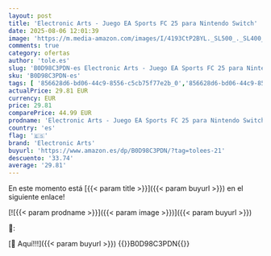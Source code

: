 ```yaml
---
layout: post
title: 'Electronic Arts - Juego EA Sports FC 25 para Nintendo Switch'
date: 2025-08-06 12:01:39
image: 'https://m.media-amazon.com/images/I/4193CtP2BYL._SL500_._SL400_.jpg'
comments: true
category: ofertas
author: 'tole.es'
slug: 'B0D98C3PDN-es Electronic Arts - Juego EA Sports FC 25 para Nintendo Switch'
sku: 'B0D98C3PDN-es'
tags: [ '856628d6-bd06-44c9-8556-c5cb75f77e2b_0','856628d6-bd06-44c9-8556-c5cb75f77e2b_401','Arborist Merchandising Root','Hardware y juegos para Nintendo Switch','Juguetes','Juguetes electrónicos','Juguetes y juegos','Self Service','Special Features Stores','Tienda de consolas y videojuegos infantiles','Videojuegos','Videojuegos para niños','electronic arts','nintendo','🇪🇸', ]
actualPrice: 29.81 EUR
currency: EUR
price: 29.81
comparePrice: 44.99 EUR
prodname: 'Electronic Arts - Juego EA Sports FC 25 para Nintendo Switch'
country: 'es'
flag: '🇪🇸'
brand: 'Electronic Arts'
buyurl: 'https://www.amazon.es/dp/B0D98C3PDN/?tag=tolees-21'
descuento: '33.74'
average: '29.81'
---
```


En este momento está [{{< param title >}}]({{< param buyurl >}}) en el siguiente enlace!

[![{{< param prodname >}}]({{< param image >}})]({{< param buyurl >}})

🔎:


[🛒 Aquí!!!]({{< param buyurl >}})
{{<world>}}B0D98C3PDN{{</world>}}
